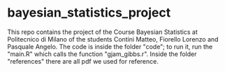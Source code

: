 # bayesian_statistics_project
This repo contains the project of the Course Bayesian Statistics at Politecnico di Milano of the students Contini Matteo, Fiorello Lorenzo and Pasquale Angelo. The code is inside the folder "code"; to run it, run the "main.R" which calls the function "gjam_gibbs.r". Inside the folder "references" there are all pdf we used for reference.
